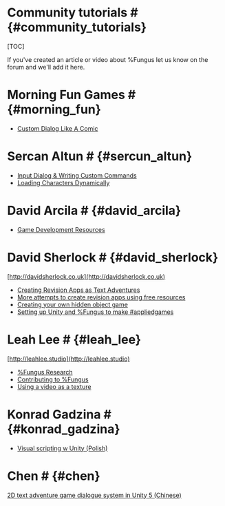 # Community tutorials # {#community_tutorials}
[TOC]

If you've created an article or video about %Fungus let us know on the forum and we'll add it here.

# Morning Fun Games # {#morning_fun}

- [Custom Dialog Like A Comic](https://www.youtube.com/watch?v=RdCAjpQ3iGE)

# Sercan Altun # {#sercun_altun}

- [Input Dialog & Writing Custom Commands](http://sercanaltun.com/blog/fungus-game-input-dialog-writing-custom-commands)
- [Loading Characters Dynamically](http://sercanaltun.com/blog/fungus-game-loading-characters-dynamically)

# David Arcila # {#david_arcila}

- [Game Development Resources](https://game-development.zeef.com/david.arcila?utm_source=Facebook&utm_medium=Post&utm_content=game-development&utm_campaign=Rob#block_60669)

# David Sherlock # {#david_sherlock}

[http://davidsherlock.co.uk](http://davidsherlock.co.uk)

- [Creating Revision Apps as Text Adventures](http://davidsherlock.co.uk/creating-revision-apps-as-text-adventures/)
- [More attempts to create revision apps using free resources](http://davidsherlock.co.uk/more-attempts-to-create-revision-apps-using-free-resources)
- [Creating your own hidden object game](http://davidsherlock.co.uk/starting-your-own-hidden-object-game)
- [Setting up Unity and %Fungus to make #appliedgames](https://youtu.be/t1zf4Qq_GS8)

# Leah Lee # {#leah_lee}

[http://leahlee.studio](http://leahlee.studio)

- [%Fungus Research](http://leahlee.studio/fungus-research-week-1)
- [Contributing to %Fungus](http://leahlee.studio/contributing-to-fungus-for-unity-week-2/)
- [Using a video as a texture](http://leahlee.studio/using-a-video-as-a-texture)

# Konrad Gadzina # {#konrad_gadzina}

- [Visual scripting w Unity (Polish)](https://www.youtube.com/watch?v=sXRt7pKT4ls&feature=youtu.be)

# Chen # {#chen}

[2D text adventure game dialogue system in Unity 5 (Chinese)](https://www.youtube.com/playlist?list=PLYGd-m5DMaRZgSXtQ4JX3uEKXN67_Jzrp)

